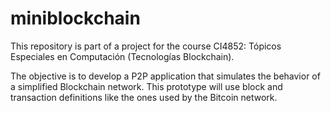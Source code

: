 # miniblockchain
This repository is part of a project for the course CI4852: Tópicos Especiales en Computación (Tecnologías Blockchain).

The objective is to develop a P2P application that simulates the behavior of a simplified Blockchain network. This prototype will use block and transaction definitions like the ones used by the Bitcoin network.
